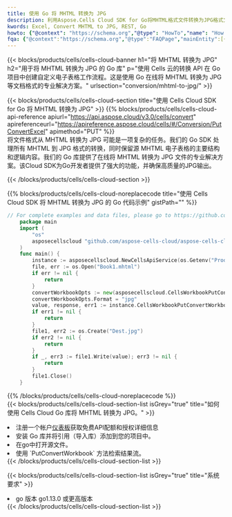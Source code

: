 ```yaml
---
title: 使用 Go 将 MHTML 转换为 JPG
description: 利用Aspose.Cells Cloud SDK for Go将MHTML格式文件转换为JPG格式文件。
kwords: Excel, Convert MHTML to JPG, REST, Go
howto: {"@context": "https://schema.org","@type": "HowTo","name": "How to convert MHTML to JPG using the Cells Cloud Go library.","description": "How to convert MHTML to JPG using the Cells Cloud Go library.","image": {"@type": "ImageObject"},"url": "/go/conversion/mhtml-to-jpg/","step": [{ "@type": "HowToStep","name": "How to convert MHTML to JPG using the Cells Cloud Go library. step 1", "image": {"@type": "ImageObject",},"url": "/go/conversion/mhtml-to-jpg/","text": "Register an account at <a href='https://dashboard.aspose.cloud/'>Dashboard</a> to get free API quota & authorization details",},{ "@type": "HowToStep","name": "How to convert MHTML to JPG using the Cells Cloud Go library. step 1", "image": {"@type": "ImageObject",},"url": "/go/conversion/mhtml-to-jpg/","text": "Install Go library and add the reference (import the library) to your project.",},{ "@type": "HowToStep","name": "How to convert MHTML to JPG using the Cells Cloud Go library. step 1", "image": {"@type": "ImageObject",},"url": "/go/conversion/mhtml-to-jpg/","text": "Open the source file in go.",},{ "@type": "HowToStep","name": "How to convert MHTML to JPG using the Cells Cloud Go library. step 1", "image": {"@type": "ImageObject",},"url": "/go/conversion/mhtml-to-jpg/","text": "Use the `PutConvertWorkbook` method to retrieve the resulting stream.",}, ],"supply": {"@type": "HowToSupply","name": "document"},"tool": [{"@type": "HowToTool","name": "Goland, Visual Studio Code, Eclipse"},{"@type": "HowToTool","name": "Aspose Cells"}],"totalTime": "PT6M"}
fqa: {"@context":"https://schema.org","@type":"FAQPage","mainEntity":[{"@type":"Question","name":"Why convert file formats in C# using REST API?","acceptedAnswer":{"@type":"Answer","text":"Documents are encoded in many ways, and some files may be incompatible with the software you use. To open and read such files, just convert them to appropriate file formats.<br/><ol><li>Install .NET SDK and add the reference (import the library) to your project.</li><li>Open the source file in C# using REST API.</li><li>Call the PutConvertWorkbookRequest() method, passing an output filename with required extension.</li><li>Get the result of conversion as a separate file.</li></ol>"}},{"@type":"Question","name":"What file formats can I convert with your C# library?","acceptedAnswer":{"@type":"Answer","text":"We support a variety of file formats for conversion using .NET library, including XLSX, Excel, xls , PDF, CSV, HTML, Markdown, XML, PNG, JPG, TIFF, Json, TXT and many more."}},{"@type":"Question","name":"What is the maximum allowed file size for conversion using this .NET library?","acceptedAnswer":{"@type":"Answer","text":"There are no file size limits for format conversions using .NET library."}}]}
---
```

{{< blocks/products/cells/cells-cloud-banner h1="将 MHTML 转换为 JPG" h2="用于将 MHTML 转换为 JPG 的 Go 库" p="使用 Cells 云的转换 API 在 Go 项目中创建自定义电子表格工作流程。这是使用 Go 在线将 MHTML 转换为 JPG 等文档格式的专业解决方案。" urlsection="conversion/mhtml-to-jpg/" >}}

{{< blocks/products/cells/cells-cloud-section title="使用 Cells Cloud SDK for Go 将 MHTML 转换为 JPG" >}}
{{% blocks/products/cells/cells-cloud-api-reference apiurl="https://api.aspose.cloud/v3.0/cells/convert" apireferenceurl="https://apireference.aspose.cloud/cells/#/Conversion/PutConvertExcel" apimethod="PUT" %}}
<br/>
将文件格式从 MHTML 转换为 JPG 可能是一项复杂的任务。我们的 Go SDK 处理所有 MHTML 到 JPG 格式的转换，同时保留源 MHTML 电子表格的主要结构和逻辑内容。我们的 Go 库提供了在线将 MHTML 转换为 JPG 文件的专业解决方案。该Cloud SDK为Go开发者提供了强大的功能，并确保高质量的JPG输出。

{{< /blocks/products/cells/cells-cloud-section >}}

{{% blocks/products/cells/cells-cloud-noreplacecode title="使用 Cells Cloud SDK 将 MHTML 转换为 JPG 的 Go 代码示例" gistPath="" %}}
 
```go
// For complete examples and data files, please go to https://github.com/aspose-cells-cloud/aspose-cells-cloud-go/
    package main
    import (
	    "os"
	    asposecellscloud "github.com/aspose-cells-cloud/aspose-cells-cloud-go/v22"
    )
    func main() {
	    instance := asposecellscloud.NewCellsApiService(os.Getenv("ProductClientId"), os.Getenv("ProductClientSecret"))
	    file, err := os.Open("Book1.mhtml")
	    if err != nil {
		    return
	    }
	    convertWorkbookOpts := new(asposecellscloud.CellsWorkbookPutConvertWorkbookOpts)
	    convertWorkbookOpts.Format = "jpg"
	    value, response, err1 := instance.CellsWorkbookPutConvertWorkbook(file, convertWorkbookOpts)
	    if err1 != nil {
		    return
	    }
	    file1, err2 := os.Create("Dest.jpg")
	    if err2 != nil {
		    return
	    }
	    if _, err3 := file1.Write(value); err3 != nil {
		    return
	    }
	    file1.Close()
    }
```
 
{{% /blocks/products/cells/cells-cloud-noreplacecode %}}
<br/>
{{< blocks/products/cells/cells-cloud-section-list isGrey="true" title="如何使用 Cells Cloud Go 库将 MHTML 转换为 JPG。" >}}
<li>注册一个帐户<a href="https://dashboard.aspose.cloud/">仪表板</a>获取免费API配额和授权详细信息</li>
<li>安装 Go 库并将引用（导入库）添加到您的项目中。</li>
<li>在go中打开源文件。</li>
<li>使用 `PutConvertWorkbook` 方法检索结果流。</li>
{{< /blocks/products/cells/cells-cloud-section-list >}}

{{< blocks/products/cells/cells-cloud-section-list isGrey="true" title="系统要求" >}}
<li>go 版本 go1.13.0 或更高版本</li>
{{< /blocks/products/cells/cells-cloud-section-list >}}
